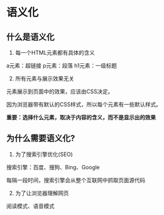 # 语义化

## 什么是语义化

1. 每一个HTML元素都有具体的含义

a元素：超链接
p元素：段落
h1元素：一级标题

2. 所有元素与展示效果无关

元素展示到页面中的效果，应该由CSS决定。

因为浏览器带有默认的CSS样式，所以每个元素有一些默认样式。


**重要：选择什么元素，取决于内容的含义，而不是显示出的效果**


## 为什么需要语义化?

1. 为了搜索引擎优化(SEO)

搜索引擎：百度、搜狗、Bing、Google

每隔一段时间，搜索引擎会从整个互联网中抓取页面源代码

2. 为了让浏览器理解网页

阅读模式、语音模式
